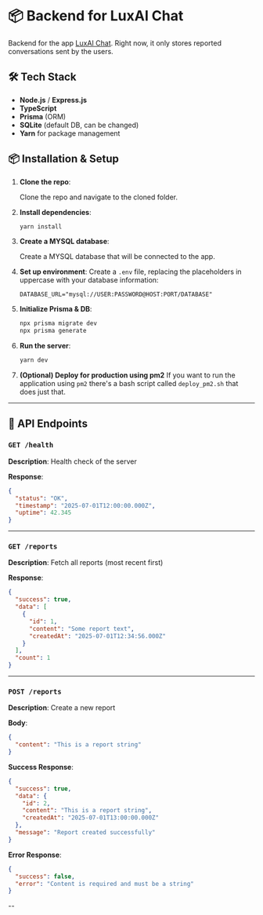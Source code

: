 # 📦 Backend for LuxAI Chat

Backend for the app [LuxAI Chat](https://github.com/TIC-13/rag-chat). Right now, it only stores reported conversations sent by the users.

## 🛠️ Tech Stack

* **Node.js** / **Express.js**
* **TypeScript**
* **Prisma** (ORM)
* **SQLite** (default DB, can be changed)
* **Yarn** for package management


## 📦 Installation & Setup

1. **Clone the repo**:

   Clone the repo and navigate to the cloned folder.

2. **Install dependencies**:

   ```bash
   yarn install
   ```

3. **Create a MYSQL database**:

    Create a MYSQL database that will be connected to the app.

4. **Set up environment**:
   Create a `.env` file, replacing the placeholders in uppercase with your database information:

   ```env
   DATABASE_URL="mysql://USER:PASSWORD@HOST:PORT/DATABASE"
   ```

4. **Initialize Prisma & DB**:

   ```bash
   npx prisma migrate dev
   npx prisma generate
   ```

5. **Run the server**:

   ```bash
   yarn dev
   ```

6. **(Optional) Deploy for production using pm2**
   If you want to run the application using `pm2` there's a bash script called `deploy_pm2.sh` that does just that. 

---

## 📮 API Endpoints

### `GET /health`

**Description**: Health check of the server

**Response**:

```json
{
  "status": "OK",
  "timestamp": "2025-07-01T12:00:00.000Z",
  "uptime": 42.345
}
```

---

### `GET /reports`

**Description**: Fetch all reports (most recent first)

**Response**:

```json
{
  "success": true,
  "data": [
    {
      "id": 1,
      "content": "Some report text",
      "createdAt": "2025-07-01T12:34:56.000Z"
    }
  ],
  "count": 1
}
```

---

### `POST /reports`

**Description**: Create a new report

**Body**:

```json
{
  "content": "This is a report string"
}
```

**Success Response**:

```json
{
  "success": true,
  "data": {
    "id": 2,
    "content": "This is a report string",
    "createdAt": "2025-07-01T13:00:00.000Z"
  },
  "message": "Report created successfully"
}
```

**Error Response**:

```json
{
  "success": false,
  "error": "Content is required and must be a string"
}
```

--

